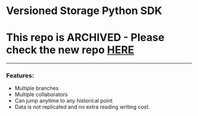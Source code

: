 # Versioned Storage Python SDK 
# This repo is ARCHIVED - Please check the new repo [HERE](https://github.com/JaneliaSciComp/KLEIO-Python-SDK)

---

### Features:
- Multiple branches
- Multiple collaborators
- Can jump anytime to any historical point
- Data is not replicated and no extra reading writing cost.



